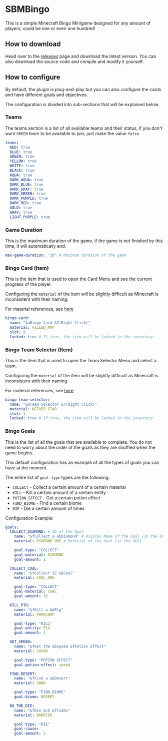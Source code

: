 # SBMBingo
This is a simple Minecraft Bingo Minigame designed for any amount of players, could be one or even one hundred!

## How to download
Head over to the [releases](https://github.com/ericlmao/SBMBingo/releases) page and download the latest version. You can also download the source code and compile and modify it yourself.

## How to configure
By default, the plugin is plug-and-play but you can also configure the cards and have different goals and objectives.

The configuration is divided into sub-sections that will be explained below.

### Teams
The teams section is a list of all available teams and their status, if you don't want `GREEN` team to be available to join, just make the value `false`
```yml
teams:
  RED: true
  BLUE: true
  GREEN: true
  YELLOW: true
  WHITE: true
  BLACK: true
  AQUA: true
  DARK_AQUA: true
  DARK_BLUE: true
  DARK_GRAY: true
  DARK_GREEN: true
  DARK_PURPLE: true
  DARK_RED: true
  GOLD: true
  GRAY: true
  LIGHT_PURPLE: true
```

### Game Duration
This is the maximum duration of the game, if the game is not finished by this time, it will automatically end.
```yml
max-game-duration: "1h" # Maximum duration of the game
```

### Bingo Card (Item)
This is the item that is used to open the Card Menu and see the current progress of the player.

Configuring the `material` of the item will be slightly difficult as Minecraft is inconsistent with their naming.

For material references, see [here](https://hub.spigotmc.org/javadocs/spigot/org/bukkit/Material.html)
```yml
bingo-card:
  name: "&aBingo Card &7(Right Click)"
  material: FILLED_MAP
  slot: 9
  locked: true # If true, the item will be locked in the inventory
```

### Bingo Team Selector (Item)
This is the item that is used to open the Team Selector Menu and select a team.

Configuring the `material` of the item will be slightly difficult as Minecraft is inconsistent with their naming.

For material references, see [here](https://hub.spigotmc.org/javadocs/spigot/org/bukkit/Material.html)
```yml
bingo-team-selector:
  name: "&aTeam Selector &7(Right Click)"
  material: NETHER_STAR
  slot: 1
  locked: true # If true, the item will be locked in the inventory
```

### Bingo Goals
This is the list of all the goals that are available to complete. You do not need to worry about the order of the goals as they are shuffled when the game begins.

This default configuration has an example of all the types of goals you can have at the moment.

The entire list of `goal-type` types are the following:
* `COLLECT` - Collect a certain amount of a certain material
* `KILL` - Kill a certain amount of a certain entity
* `POTION_EFFECT` - Get a certain potion effect
* `FIND_BIOME` - Find a certain biome
* `DIE` - Die a certain amount of times

Configuration Example:
```yml
goals:
  COLLECT_DIAMOND: # ID of the Goal
    name: "&fCollect a &bDiamond" # Display Name of the Goal (in the GUI)
    material: DIAMOND_ORE # Material of the Goal (in the GUI)

    goal-type: "COLLECT"
    goal-material: DIAMOND
    goal-amount: 1

  COLLECT_COAL:
    name: "&fCollect 32 &8Coal"
    material: COAL_ORE

    goal-type: "COLLECT"
    goal-material: COAL
    goal-amount: 32

  KILL_PIG:
    name: "&fKill a &dPig"
    material: PORKCHOP

    goal-type: "KILL"
    goal-entity: PIG
    goal-amount: 1

  GET_SPEED:
    name: "&fGet the &bSpeed &fPotion Effect"
    material: SUGAR

    goal-type: "POTION_EFFECT"
    goal-potion-effect: speed

  FIND_DESERT:
    name: "&fFind a &6Desert"
    material: SAND

    goal-type: "FIND_BIOME"
    goal-biome: DESERT

  DO_THE_DIE:
    name: "&fDie &c5 &ftimes"
    material: BARRIER

    goal-type: "DIE"
    goal-cause:
    goal-amount: 5
```